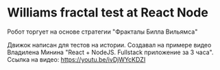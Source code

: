 # Williams fractal test at React Node

Робот торгует на основе стратегии "Фракталы Билла Вильямса"

Движок написан для тестов на истории.
Создавал на примере видео Владилена Минина "React + NodeJS. Fullstack приложение за 3 часа".
Ссылка на видео: https://youtu.be/ivDjWYcKDZI
